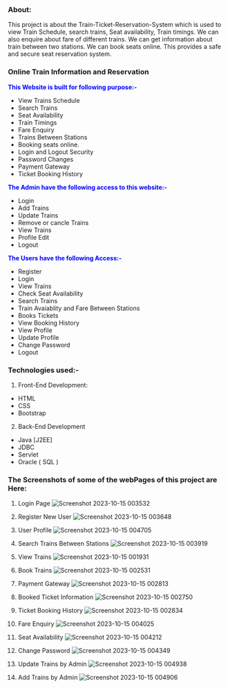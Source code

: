 ### About:
This project is about the Train-Ticket-Reservation-System which is used to view Train Schedule, search trains, Seat availability, Train timings. We can also enquire about fare of different trains. We can get information about train between two stations. We can book seats online. This provides a safe and secure seat reservation system. 
### Online Train Information and Reservation
<span style="color:blue">**This Website is built for following purpose:-**</span>
- View Trains Schedule
- Search Trains
- Seat Availability
- Train Timings
- Fare Enquiry
- Trains Between Stations
- Booking seats online.
- Login and Logout Security
- Password Changes
- Payment Gateway
- Ticket Booking History

<span style="color:blue">**The Admin have the following access to this website:-**</span>
- Login
- Add Trains
- Update Trains
- Remove  or cancle Trains
- View Trains
- Profile Edit
- Logout

<span style="color:blue">**The Users have the following Access:-**</span>
- Register
- Login
- View Trains
- Check Seat Availability
- Search Trains
- Train Avaiablity and Fare Between Stations
- Books Tickets
- View Booking History
- View Profile
- Update Profile
- Change Password
- Logout

### Technologies used:-
1. Front-End Development:
- HTML
- CSS
- Bootstrap

2. Back-End Development
- Java [J2EE]
- JDBC
- Servlet
- Oracle ( SQL )
### The Screenshots of some of the  webPages of this project are Here:

1. Login Page
![Screenshot 2023-10-15 003532](https://github.com/sajidshamim99/Train-ticket-reservation-system/assets/147682141/17af6716-718f-45d0-a677-2bc48c60c075)


2. Register New User
![Screenshot 2023-10-15 003648](https://github.com/sajidshamim99/Train-ticket-reservation-system/assets/147682141/94596474-1c0d-4b33-b457-794a2455d179)

3. User Profile
![Screenshot 2023-10-15 004705](https://github.com/sajidshamim99/Train-ticket-reservation-system/assets/147682141/db8b4af7-da78-45b4-9f84-928fbc2fad3f)



4. Search Trains Between Stations
![Screenshot 2023-10-15 003919](https://github.com/sajidshamim99/Train-ticket-reservation-system/assets/147682141/f29555fc-67c2-4b15-989a-add64e3f1022)


5. View Trains
![Screenshot 2023-10-15 001931](https://github.com/sajidshamim99/Train-ticket-reservation-system/assets/147682141/a5cdff8c-b586-4b55-a712-76a786db58d3)


7. Book Trains
![Screenshot 2023-10-15 002531](https://github.com/sajidshamim99/Train-ticket-reservation-system/assets/147682141/25778897-4705-4e34-b018-f8fd67b0e4ca)

8. Payment Gateway
![Screenshot 2023-10-15 002813](https://github.com/sajidshamim99/Train-ticket-reservation-system/assets/147682141/3e3cd564-acc5-4f4a-9282-1fb818324be6)

9. Booked Ticket Information
![Screenshot 2023-10-15 002750](https://github.com/sajidshamim99/Train-ticket-reservation-system/assets/147682141/08624be2-9563-4b2f-bcb7-ed3a4179638e)


10. Ticket Booking History
![Screenshot 2023-10-15 002834](https://github.com/sajidshamim99/Train-ticket-reservation-system/assets/147682141/c7c4e84e-639c-45ef-bd68-db89fd21e893)


11. Fare Enquiry
![Screenshot 2023-10-15 004025](https://github.com/sajidshamim99/Train-ticket-reservation-system/assets/147682141/005a5304-0fb4-4fac-ada7-541588c51e38)


13. Seat Availability
![Screenshot 2023-10-15 004212](https://github.com/sajidshamim99/Train-ticket-reservation-system/assets/147682141/5fd4db57-6bef-4f63-b94e-7a2552232e7e)


14. Change Password
![Screenshot 2023-10-15 004349](https://github.com/sajidshamim99/Train-ticket-reservation-system/assets/147682141/d97c3328-a15f-4389-a749-71e3aac87372)    


15. Update Trains by Admin
![Screenshot 2023-10-15 004938](https://github.com/sajidshamim99/Train-ticket-reservation-system/assets/147682141/4a09b094-3cee-4ed3-8d35-f861a0ddc41b)


16. Add Trains by Admin
![Screenshot 2023-10-15 004906](https://github.com/sajidshamim99/Train-ticket-reservation-system/assets/147682141/2f4491ff-69d4-45e8-b462-469d84290153)


